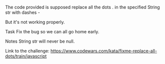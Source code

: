 The code provided is supposed replace all the dots . in the specified String str with dashes -

But it's not working properly.

Task
Fix the bug so we can all go home early.

Notes
String str will never be null.

Link to the challenge: https://www.codewars.com/kata/fixme-replace-all-dots/train/javascript

